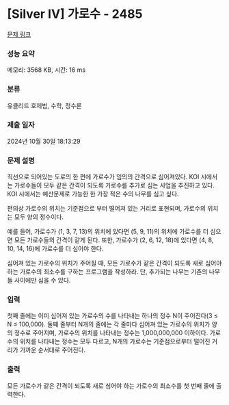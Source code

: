 # [Silver IV] 가로수 - 2485 

[문제 링크](https://www.acmicpc.net/problem/2485) 

### 성능 요약

메모리: 3568 KB, 시간: 16 ms

### 분류

유클리드 호제법, 수학, 정수론

### 제출 일자

2024년 10월 30일 18:13:29

### 문제 설명

<p>직선으로 되어있는 도로의 한 편에 가로수가 임의의 간격으로 심어져있다. KOI 시에서는 가로수들이 모두 같은 간격이 되도록 가로수를 추가로 심는 사업을 추진하고 있다. KOI 시에서는 예산문제로 가능한 한 가장 적은 수의 나무를 심고 싶다.</p>

<p>편의상 가로수의 위치는 기준점으로 부터 떨어져 있는 거리로 표현되며, 가로수의 위치는 모두 양의 정수이다.</p>

<p>예를 들어, 가로수가 (1, 3, 7, 13)의 위치에 있다면 (5, 9, 11)의 위치에 가로수를 더 심으면 모든 가로수들의 간격이 같게 된다. 또한, 가로수가 (2, 6, 12, 18)에 있다면 (4, 8, 10, 14, 16)에 가로수를 더 심어야 한다.</p>

<p>심어져 있는 가로수의 위치가 주어질 때, 모든 가로수가 같은 간격이 되도록 새로 심어야 하는 가로수의 최소수를 구하는 프로그램을 작성하라. 단, 추가되는 나무는 기존의 나무들 사이에만 심을 수 있다.</p>

### 입력 

 <p>첫째 줄에는 이미 심어져 있는 가로수의 수를 나타내는 하나의 정수 N이 주어진다(3 ≤ N ≤ 100,000). 둘째 줄부터 N개의 줄에는 각 줄마다 심어져 있는 가로수의 위치가 양의 정수로 주어지며, 가로수의 위치를 나타내는 정수는 1,000,000,000 이하이다. 가로수의 위치를 나타내는 정수는 모두 다르고, N개의 가로수는 기준점으로부터 떨어진 거리가 가까운 순서대로 주어진다.</p>

### 출력 

 <p>모든 가로수가 같은 간격이 되도록 새로 심어야 하는 가로수의 최소수를 첫 번째 줄에 출력한다.</p>

